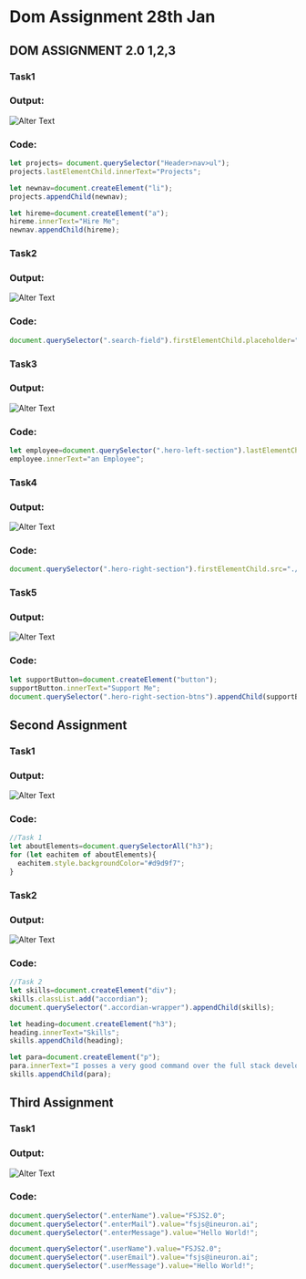 # Dom Assignment 28th Jan

## DOM ASSIGNMENT 2.0 1,2,3
### Task1

### Output:
![Alter Text](./firstAssignmentImage/task1Output.png)
### Code:
```javascript
let projects= document.querySelector("Header>nav>ul");
projects.lastElementChild.innerText="Projects";

let newnav=document.createElement("li");
projects.appendChild(newnav);

let hireme=document.createElement("a");
hireme.innerText="Hire Me";
newnav.appendChild(hireme);
```

### Task2

### Output:
![Alter Text](./firstAssignmentImage/task2Output.png)
### Code:
```javascript
document.querySelector(".search-field").firstElementChild.placeholder="Search My Project";
```

### Task3

### Output:
![Alter Text](./firstAssignmentImage/task3Output.png)
### Code:
```javascript
let employee=document.querySelector(".hero-left-section").lastElementChild.firstElementChild.nextElementSibling.nextElementSibling;
employee.innerText="an Employee";
```

### Task4

### Output:
![Alter Text](./firstAssignmentImage/task4Output.png)
### Code:
```javascript
document.querySelector(".hero-right-section").firstElementChild.src="./hiteshsir.jfif";
```

### Task5

### Output:
![Alter Text](./firstAssignmentImage/task5Output.png)
### Code:
```javascript
let supportButton=document.createElement("button");
supportButton.innerText="Support Me";
document.querySelector(".hero-right-section-btns").appendChild(supportButton);
```

## Second Assignment
### Task1

### Output:
![Alter Text](./secondAssignmentImage/task2Output.png)
### Code:
``` javascript
//Task 1
let aboutElements=document.querySelectorAll("h3");
for (let eachitem of aboutElements){
  eachitem.style.backgroundColor="#d9d9f7";
}
```
### Task2
### Output:
![Alter Text](./secondAssignmentImage/task2Output.png)
### Code:
``` javascript
//Task 2
let skills=document.createElement("div");
skills.classList.add("accordian");
document.querySelector(".accordian-wrapper").appendChild(skills);

let heading=document.createElement("h3");
heading.innerText="Skills";
skills.appendChild(heading);

let para=document.createElement("p");
para.innerText="I posses a very good command over the full stack development technologies like MERN which can be seen in my work over the github.";
skills.appendChild(para);
```
## Third Assignment
### Task1
### Output:
![Alter Text](./thirdAssignmentImage/task1Output.png)
### Code:
``` javascript
document.querySelector(".enterName").value="FSJS2.0";
document.querySelector(".enterMail").value="fsjs@ineuron.ai";
document.querySelector(".enterMessage").value="Hello World!";

document.querySelector(".userName").value="FSJS2.0";
document.querySelector(".userEmail").value="fsjs@ineuron.ai";
document.querySelector(".userMessage").value="Hello World!";
```

